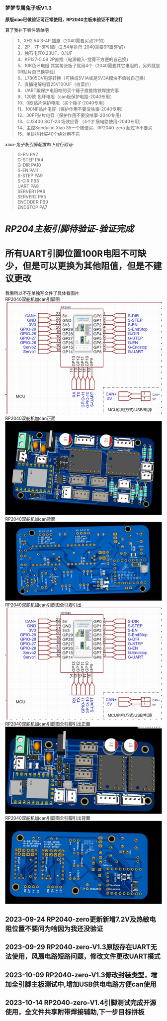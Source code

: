 <!--
 * @Author: Mjf
 * @Date: 2023-09-16 18:54:57
 * @LastEditTime: 2023-10-09 20:34:49
 * @LastEditors: Win_VScode
 * @Description: 
 * @FilePath: \undefinedf:\download\TradRack_Beta-main\STLs\TradRack_Beta-main-mod\TradRack_Beta-main-mod\兔子板可打板\readme.md
 * 版权声明暂无
-->
### 梦梦专属兔子板V1.3
**原版xiao已做验证可正常使用，RP2040主板未验证不建议打**  

算了我补下零件清单吧
> 1、XH2.54  3-4P 插座（2040需要买点2P的）  
2、2P，7P-8P引脚（2.54单排母-2040需要9P跟5P的）  
3、独石电容0.33UF，0.1UF   
4、KF127-5.08 2P直插（电源输入-觉得不方便的自己换）  
5、10K色环电阻 其实每张板子就用4个（2040需要其它电阻的，另外就是0R贴片自己换导线）  
6、L7805CV电源转换（可换成5V1A或是5V3A模块不值钱自己换）  
7、直插电解电容25V100UF（白菜价）  
8、UART跟保护电阻啥的买个锤子直接烙铁焊接完事  
9、120欧 色环电阻（can板保护电路-2040专用）  
10、0欧贴片保护电阻（买个锤子-2040专用）  
11、100NF贴片电容（保护作用不要没啥事-2040专用）  
12、30PF贴片电容（保护作用不要没啥事-2040专用）  
13、CJ3400 SOT-23 场效应管  （4个扩展电路使用-2040专用）  
14、主控Seeduino Xiao  35一个随便买、RP2040-zero 超过15不要买  
15、单排排针买40个绝对用不完  


*xiao-兔子板引脚配置如下自行验证:*
>   G-EN PA2  
    G-STEP PA4  
    G-DIR PA10  
    S-EN PA11  
    S-STEP PA9  
    S-DIR PB8  
    UART PA8  
    SERVER1 PA6  
    SERVER2 PA5  
    ENCODER PB9  
    ENDSTOP PA7  

# *RP204主板引脚待验证-验证完成* 
# 所有UART引脚位置100R电阻不可缺少，但是可以更换为其他阻值，但是不建议更改  
我懒所以不在单独写文件了具体看图片  
RP2040双舵机加can引脚图  
![RP2040引脚图.png](./img/RP2040_全引脚引出_引脚图.png)  
RP2040双舵机加can正面  
![RP2040引脚图正面.png](./img/RP2040_3D图正面.png)  
RP2040双舵机加can背面  
![RP2040引脚图背面.png](./img/RP2040_3D图背面.png)  
RP2040双舵机加can引脚图全引脚引出  
![RP2040_全引脚引出_引脚图.png](./img/RP2040_全引脚引出_引脚图.png)  
RP2040双舵机加can引脚图全引脚引出正面  
![RP2040_全引脚引出_引脚图正面.png](./img/RP2040_全引脚_3D图正面.png) 
RP2040双舵机加can引脚图全引脚引出背面  
![RP2040_全引脚引出_引脚图背面.png](./img/RP2040_全引脚_3D图背面.png) 

##  2023-09-24 RP2040-zero更新新增7.2V及热敏电阻位置不要问为啥因为我还没验证  
##  2023-09-29 RP2040-zero-V1.3原版存在UART无法使用，风扇电路短路问题，修改文件更改UART模式  
##  2023-10-09 RP2040-zero-V1.3修改封装类型，增加全引脚主板测试中,增加USB供电电路方便can使用     
##  2023-10-14 RP2040-zero-V1.4引脚测试完成开源使用，全文件共享附带焊接辅助,下一步目标拼板    
